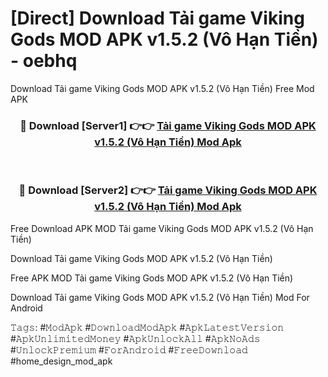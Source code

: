 # [Direct] Download Tải game Viking Gods MOD APK v1.5.2 (Vô Hạn Tiền) - oebhq
Download Tải game Viking Gods MOD APK v1.5.2 (Vô Hạn Tiền) Free Mod APK

<div align="center">
<h3>🔴 Download [Server1] 👉👉 <a href="https://apk-comot.site?title=Tải_game_Viking_Gods_MOD_APK_v1.5.2_(Vô_Hạn_Tiền)">Tải game Viking Gods MOD APK v1.5.2 (Vô Hạn Tiền) Mod Apk</a></h3><br>

<h3>🔴 Download [Server2] 👉👉 <a href="https://apk-comot.site?title=Tải_game_Viking_Gods_MOD_APK_v1.5.2_(Vô_Hạn_Tiền)">Tải game Viking Gods MOD APK v1.5.2 (Vô Hạn Tiền) Mod Apk</a></h3>
</div>


Free Download APK MOD Tải game Viking Gods MOD APK v1.5.2 (Vô Hạn Tiền)

Download Tải game Viking Gods MOD APK v1.5.2 (Vô Hạn Tiền) 

Free APK MOD Tải game Viking Gods MOD APK v1.5.2 (Vô Hạn Tiền) 

Download Tải game Viking Gods MOD APK v1.5.2 (Vô Hạn Tiền) Mod For Android

𝚃𝚊𝚐𝚜: #𝙼𝚘𝚍𝙰𝚙𝚔 #𝙳𝚘𝚠𝚗𝚕𝚘𝚊𝚍𝙼𝚘𝚍𝙰𝚙𝚔 #𝙰𝚙𝚔𝙻𝚊𝚝𝚎𝚜𝚝𝚅𝚎𝚛𝚜𝚒𝚘𝚗 #𝙰𝚙𝚔𝚄𝚗𝚕𝚒𝚖𝚒𝚝𝚎𝚍𝙼𝚘𝚗𝚎𝚢 #𝙰𝚙𝚔𝚄𝚗𝚕𝚘𝚌𝚔𝙰𝚕𝚕 #𝙰𝚙𝚔𝙽𝚘𝙰𝚍𝚜 #𝚄𝚗𝚕𝚘𝚌𝚔𝙿𝚛𝚎𝚖𝚒𝚞𝚖 #𝙵𝚘𝚛𝙰𝚗𝚍𝚛𝚘𝚒𝚍 #𝙵𝚛𝚎𝚎𝙳𝚘𝚠𝚗𝚕𝚘𝚊𝚍 #home_design_mod_apk